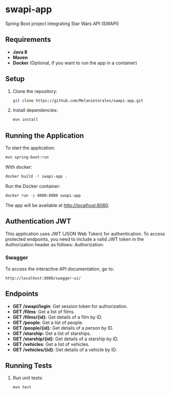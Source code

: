 # swapi-app
Spring Boot project integrating Star Wars API (SWAPI)

## Requirements
- **Java 8**
- **Maven**
- **Docker** (Optional, if you want to run the app in a container)
## Setup

1. Clone the repository:

   ```bash
   git clone https://github.com/Melanietorales/swapi-app.git
   ```

2. Install dependencies:

   ```bash
   mvn install
   ```

## Running the Application

To start the application:

```bash
mvn spring-boot:run
```

With docker:

```bash
docker build -t swapi-app .
```

Run the Docker container:

```bash
docker run -p 8080:8080 swapi-app
```

The app will be available at [http://localhost:8080](http://localhost:8080).

## Authentication JWT
This application uses JWT (JSON Web Token) for authentication. To access protected endpoints, you need to include a valid JWT token in the Authorization header as follows:
Authorization: <jwt-token>

### Swagger

To access the interactive API documentation, go to:

```
http://localhost:8080/swagger-ui/
```

## Endpoints

- **GET /swapi/login**: Get session token for authorization.
- **GET /films**: Get a list of films.
- **GET /films/{id}**: Get details of a film by ID.
- **GET /people**: Get a list of people.
- **GET /people/{id}**: Get details of a person by ID.
- **GET /starship**: Get a list of starships.
- **GET /starship/{id}**: Get details of a starship by ID.
- **GET /vehicles**: Get a list of vehicles.
- **GET /vehicles/{id}**: Get details of a vehicle by ID.

## Running Tests

1. Run unit tests:

   ```bash
   mvn test
   ```
